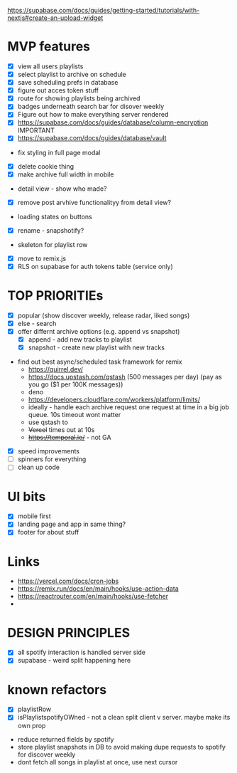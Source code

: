 https://supabase.com/docs/guides/getting-started/tutorials/with-nextjs#create-an-upload-widget

# MVP features

- [x] view all users playlists
- [x] select playlist to archive on schedule
- [x] save scheduling prefs in database
- [x] figure out acces token stuff
- [x] route for showing playlists being archived
- [x] badges underneath search bar for disover weekly
- [x] Figure out how to make everything server rendered
- [x] https://supabase.com/docs/guides/database/column-encryption IMPORTANT
- [x] https://supabase.com/docs/guides/database/vault
- fix styling in full page modal
- [x] delete cookie thing
- [x] make archive full width in mobile
- detail view - show who made?
- [x] remove post arvhive functionalityy from detail view?
- loading states on buttons
- [x] rename - snapshotify?
- skeleton for playlist row
- [x] move to remix.js
- [x] RLS on supabase for auth tokens table (service only)

# TOP PRIORITIEs

- [x] popular (show discover weekly, release radar, liked songs)
- [x] else - search
- [x] offer differnt archive options (e.g. append vs snapshot)
  - [x] append - add new tracks to playlist
  - [x] snapshot - create new playlist with new tracks
- find out best async/scheduled task framework for remix
  - https://quirrel.dev/
  - https://docs.upstash.com/qstash (500 messages per day) (pay as you go ($1 per 100K messages))
  - deno
  - https://developers.cloudflare.com/workers/platform/limits/
  - ideally - handle each archive request one request at time in a big job queue. 10s timeout wont matter
  - use qstash to 
  - ~~Vercel~~ times out at 10s
  - ~~https://temporal.io/~~ - not GA 
- [x] speed improvements
- [ ] spinners for everything
- [ ] clean up code

# UI bits

- [x] mobile first
- [x] landing page and app in same thing?
- [x] footer for about stuff

# Links

- https://vercel.com/docs/cron-jobs
- https://remix.run/docs/en/main/hooks/use-action-data
- https://reactrouter.com/en/main/hooks/use-fetcher
-

# DESIGN PRINCIPLES

- [x] all spotify interaction is handled server side
- [x] supabase - weird split happening here

# known refactors

- [x] playlistRow
- [x] isPlaylistspotifyOWned - not a clean split client v server. maybe make its own prop
- reduce returned fields by spotify
- store playlist snapshots in DB to avoid making dupe requests to spotify for discover weekly
- dont fetch all songs in playlist at once, use next cursor
